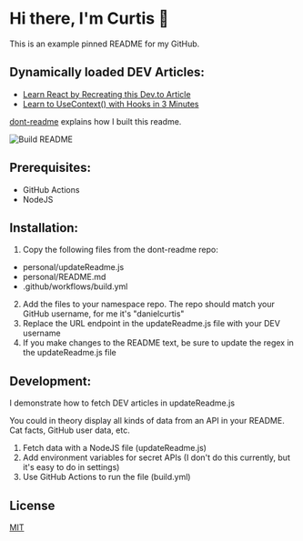 #  Hi there, I'm Curtis 👋

This is an example pinned README for my GitHub.

## Dynamically loaded DEV Articles:

 - [Learn React by Recreating this Dev.to Article](https://dev.to/curtiscodes/learn-react-by-recreating-this-dev-to-article-1pfm)
 - [Learn to UseContext() with Hooks in 3 Minutes](https://dev.to/curtiscodes/learn-to-usecontext-with-hooks-in-3-minutes-4c4g)
 
[dont-readme](https://github.com/danielcurtis/dont-readme) explains how I built this readme.

![Build README](https://github.com/danielcurtis/dont-readme/workflows/Build%20README/badge.svg)

## Prerequisites:

- GitHub Actions
- NodeJS

## Installation:

1. Copy the following files from the dont-readme repo:

- personal/updateReadme.js
- personal/README.md
- .github/workflows/build.yml

2. Add the files to your namespace repo. The repo should match your GitHub username, for me it's "danielcurtis"
3. Replace the URL endpoint in the updateReadme.js file with your DEV username
4. If you make changes to the README text, be sure to update the regex in the updateReadme.js file

## Development:

I demonstrate how to fetch DEV articles in updateReadme.js

You could in theory display all kinds of data from an API in your README. Cat facts, GitHub user data, etc.

1. Fetch data with a NodeJS file (updateReadme.js)
2. Add environment variables for secret APIs (I don't do this currently, but it's easy to do in settings)
3. Use GitHub Actions to run the file (build.yml)

## License

[MIT](https://github.com/danielcurtis/dont-readme/main/LICENSE)
